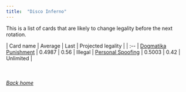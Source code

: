 ```yaml
---
title:  "Disco Inferno"
---
```


This is a list of cards that are likely to change legality before the next rotation.

| Card name | Average | Last | Projected legality |
| :-- |
[Dogmatika Punishment](https://db.ygoprodeck.com/card/?search=Dogmatika%20Punishment) | 0.4987 | 0.56 | Illegal |
[Personal Spoofing](https://db.ygoprodeck.com/card/?search=Personal%20Spoofing) | 0.5003 | 0.42 | Unlimited |

<br>

###### [Back home](index)